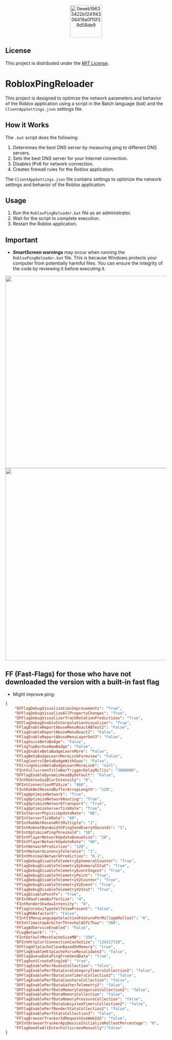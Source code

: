 <div style="text-align: center;">
    <img src="https://github.com/DestrupTORA/RobloxPingReloader/assets/157624868/92fa1b1b-d5a9-4391-a063-e5aa85afabf2" alt="0eeeb19633422b1241f4306419a0f15f39d58de9" width="100">
</div>

## License
This project is distributed under the [MIT License](LICENSE).

# RobloxPingReloader

This project is designed to optimize the network parameters and behavior of the Roblox application using a script in the Batch language (bat) and the `ClientAppSettings.json` settings file.

## How it Works

The `.bat` script does the following:

1. Determines the best DNS server by measuring ping to different DNS servers.
2. Sets the best DNS server for your Internet connection.
3. Disables IPv6 for network connection.
4. Creates firewall rules for the Roblox application.

The `ClientAppSettings.json` file contains settings to optimize the network settings and behavior of the Roblox application.

## Usage

1. Run the `RobloxPingReloader.bat` file as an administrator.
2. Wait for the script to complete execution.
3. Restart the Roblox application.

## Important

- **SmartScreen warnings** may occur when running the `RobloxPingReloader.bat` file. This is because Windows protects your computer from potentially harmful files. You can ensure the integrity of the code by reviewing it before executing it.
<div style="text-align: center;">
    <img src="https://github.com/DestrupTORA/RobloxPingReloader/assets/157624868/b28034ce-4cb6-4322-9f45-63f1367331c9" width="600"> 
</div>

<div style="text-align: center;">
    <img src="https://github.com/DestrupTORA/RobloxPingReloader/assets/157624868/02dba065-18b9-42f2-a86f-378501eaf786" width="600">
</div>

## FF (Fast-Flags) for those who have not downloaded the version with a built-in fast flag

- Might improve ping:

```json
{
    "DFFlagDebugVisualizationImprovements": "True",
    "DFFlagDebugVisualizeAllPropertyChanges": "True",
    "DFFlagDebugVisualizerTrackRotationPredictions": "True",
    "DFFlagDebugEnableInterpolationVisualizer": "True",
    "FFlagEnableReportAbuseMenuRoactABTest2": "False",
    "FFlagEnableReportAbuseMenuRoact2": "False",
    "FFlagEnableReportAbuseMenuLayerOnV3": "False",
    "FFlagVoiceBetaBadge": "False",
    "FFlagTopBarUseNewBadge": "False",
    "FFlagEnableBetaBadgeLearnMore": "False",
    "FFlagBetaBadgeLearnMoreLinkFormview": "False",
    "FFlagControlBetaBadgeWithGuac": "False",
    "FStringVoiceBetaBadgeLearnMoreLink": "null",
    "FIntFullscreenTitleBarTriggerDelayMillis": "3600000",
    "DFFlagEnableDynamicHeadByDefault": "False",
    "FIntRobloxGuiBlurIntensity": "0",
    "DFIntConnectionMTUSize": "900",
    "FIntRakNetResendBufferArrayLength": "128",
    "FFlagOptimizeNetwork": "True",
    "FFlagOptimizeNetworkRouting": "True",
    "FFlagOptimizeNetworkTransport": "True",
    "FFlagOptimizeServerTickRate": "True",
    "DFIntServerPhysicsUpdateRate": "60",
    "DFIntServerTickRate": "60",
    "DFIntRakNetResendRttMultiple": "1",
    "DFIntRaknetBandwidthPingSendEveryXSeconds": "1",
    "DFIntOptimizePingThreshold": "50",
    "DFIntPlayerNetworkUpdateQueueSize": "20",
    "DFIntPlayerNetworkUpdateRate": "60",
    "DFIntNetworkPrediction": "120",
    "DFIntNetworkLatencyTolerance": "1",
    "DFIntMinimalNetworkPrediction": "0.1",
    "FFlagDebugDisableTelemetryEphemeralCounter": "True",
    "FFlagDebugDisableTelemetryEphemeralStat": "True",
    "FFlagDebugDisableTelemetryEventIngest": "True",
    "FFlagDebugDisableTelemetryPoint": "True",
    "FFlagDebugDisableTelemetryV2Counter": "True",
    "FFlagDebugDisableTelemetryV2Event": "True",
    "FFlagDebugDisableTelemetryV2Stat": "True",
    "FFlagDisablePostFx": "True",
    "DFIntMaxFrameBufferSize": "4",
    "FIntRenderShadowIntensity": "0",
    "FFlagCoreGuiTypeSelfViewPresent": "false",
    "FFlagMSRefactor5": "False",
    "FIntV1MenuLanguageSelectionFeaturePerMillageRollout": "0",
    "DFIntTimestepArbiterThresholdCFLThou": "300",
    "FFlagAdServiceEnabled": "False",
    "FLogNetwork": "7",
    "FIntDefaultMeshCacheSizeMB": "256",
    "DFIntHttpCurlConnectionCacheSize": "134217728",
    "DFFlagHttpCacheCleanBasedOnMemory": "true",
    "DFFlagEnableHttpCacheForceRevalidate2": "false",
    "DFFlagQueueDataPingFromSendData": "true",
    "FFlagDontCreatePingJob": "true",
    "DFFlagEnablePerfAudioCollection": "false",
    "DFFlagEnablePerfDataCoreCategoryTimersCollection2": "false",
    "DFFlagEnablePerfDataCoreTimersCollection2": "false",
    "DFFlagEnablePerfDataCountersCollection": "false",
    "DFFlagEnablePerfDataGatherTelemetry2": "false",
    "DFFlagEnablePerfDataMemoryCategoriesCollection2": "false",
    "DFFlagEnablePerfDataMemoryCollection": "false",
    "DFFlagEnablePerfDataMemoryPressureCollection": "false",
    "DFFlagEnablePerfDataSubsystemTimersCollection2": "false",
    "DFFlagEnablePerfRenderStatsCollection2": "false",
    "DFFlagEnablePerfStatsCollection3": "false",
    "FFlagBrowserTrackerIdRequestUseWebId2": "false",
    "DFIntBrowserTrackerApiDeviceInitializeRolloutPercentage": "0",
    "FFlagHandleAltEnterFullscreenManually":"False"
}

